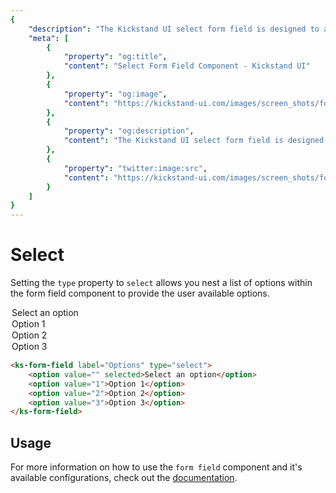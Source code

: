 ```yaml
---
{
    "description": "The Kickstand UI select form field is designed to abstract away complexity and provide a consistent user experience as well as some features to improve usability.",
    "meta": [
        {
            "property": "og:title",
            "content": "Select Form Field Component - Kickstand UI"
        },
        {
            "property": "og:image",
            "content": "https://kickstand-ui.com/images/screen_shots/form-field.png"
        },
        {
            "property": "og:description",
            "content": "The Kickstand UI select form field is designed to abstract away complexity and provide a consistent user experience as well as some features to improve usability."
        },
        {
            "property": "twitter:image:src",
            "content": "https://kickstand-ui.com/images/screen_shots/form-field.png"
        }
    ]
}
---
```


# Select

Setting the `type` property to `select` allows you nest a list of options within the form field component to provide the user available options.

<div class="my-xl">
    <ks-form-field label="Options" type="select">
        <option value="" selected>Select an option</option>
        <option value="1">Option 1</option>
        <option value="2">Option 2</option>
        <option value="3">Option 3</option>
    </ks-form-field>
</div>

```html
<ks-form-field label="Options" type="select">
    <option value="" selected>Select an option</option>
    <option value="1">Option 1</option>
    <option value="2">Option 2</option>
    <option value="3">Option 3</option>
</ks-form-field>
```

## Usage

For more information on how to use the `form field` component and it's available configurations, check out the [documentation](./form-field.md).
